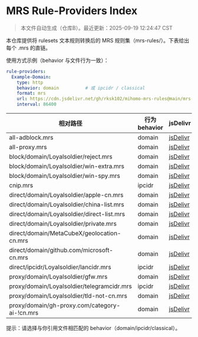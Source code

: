 # MRS Rule-Providers Index

> 本文件自动生成（仓库B）。最近更新：2025-09-19 12:24:47 CST

本仓库提供将 rulesets 文本规则转换后的 MRS 规则集（mrs-rules/）。下表给出每个 .mrs 的直链。

使用方式示例（behavior 与文件行为一致）：

```yaml
rule-providers:
  Example-Domain:
    type: http
    behavior: domain          # 或 ipcidr / classical
    format: mrs
    url: https://cdn.jsdelivr.net/gh/rksk102/mihomo-mrs-rules@main/mrs-rules/example/example.mrs
    interval: 86400
```

| 相对路径 | 行为 behavior | jsDelivr | raw |
| --- | --- | --- | --- |
| all-adblock.mrs | domain | [jsDelivr](https://cdn.jsdelivr.net/gh/rksk102/mihomo-mrs-rules@main/mrs-rules/all-adblock.mrs) | [raw](https://raw.githubusercontent.com/rksk102/mihomo-mrs-rules/main/mrs-rules/all-adblock.mrs) |
| all-proxy.mrs | domain | [jsDelivr](https://cdn.jsdelivr.net/gh/rksk102/mihomo-mrs-rules@main/mrs-rules/all-proxy.mrs) | [raw](https://raw.githubusercontent.com/rksk102/mihomo-mrs-rules/main/mrs-rules/all-proxy.mrs) |
| block/domain/Loyalsoldier/reject.mrs | domain | [jsDelivr](https://cdn.jsdelivr.net/gh/rksk102/mihomo-mrs-rules@main/mrs-rules/block/domain/Loyalsoldier/reject.mrs) | [raw](https://raw.githubusercontent.com/rksk102/mihomo-mrs-rules/main/mrs-rules/block/domain/Loyalsoldier/reject.mrs) |
| block/domain/Loyalsoldier/win-extra.mrs | domain | [jsDelivr](https://cdn.jsdelivr.net/gh/rksk102/mihomo-mrs-rules@main/mrs-rules/block/domain/Loyalsoldier/win-extra.mrs) | [raw](https://raw.githubusercontent.com/rksk102/mihomo-mrs-rules/main/mrs-rules/block/domain/Loyalsoldier/win-extra.mrs) |
| block/domain/Loyalsoldier/win-spy.mrs | domain | [jsDelivr](https://cdn.jsdelivr.net/gh/rksk102/mihomo-mrs-rules@main/mrs-rules/block/domain/Loyalsoldier/win-spy.mrs) | [raw](https://raw.githubusercontent.com/rksk102/mihomo-mrs-rules/main/mrs-rules/block/domain/Loyalsoldier/win-spy.mrs) |
| cnip.mrs | ipcidr | [jsDelivr](https://cdn.jsdelivr.net/gh/rksk102/mihomo-mrs-rules@main/mrs-rules/cnip.mrs) | [raw](https://raw.githubusercontent.com/rksk102/mihomo-mrs-rules/main/mrs-rules/cnip.mrs) |
| direct/domain/Loyalsoldier/apple-cn.mrs | domain | [jsDelivr](https://cdn.jsdelivr.net/gh/rksk102/mihomo-mrs-rules@main/mrs-rules/direct/domain/Loyalsoldier/apple-cn.mrs) | [raw](https://raw.githubusercontent.com/rksk102/mihomo-mrs-rules/main/mrs-rules/direct/domain/Loyalsoldier/apple-cn.mrs) |
| direct/domain/Loyalsoldier/china-list.mrs | domain | [jsDelivr](https://cdn.jsdelivr.net/gh/rksk102/mihomo-mrs-rules@main/mrs-rules/direct/domain/Loyalsoldier/china-list.mrs) | [raw](https://raw.githubusercontent.com/rksk102/mihomo-mrs-rules/main/mrs-rules/direct/domain/Loyalsoldier/china-list.mrs) |
| direct/domain/Loyalsoldier/direct-list.mrs | domain | [jsDelivr](https://cdn.jsdelivr.net/gh/rksk102/mihomo-mrs-rules@main/mrs-rules/direct/domain/Loyalsoldier/direct-list.mrs) | [raw](https://raw.githubusercontent.com/rksk102/mihomo-mrs-rules/main/mrs-rules/direct/domain/Loyalsoldier/direct-list.mrs) |
| direct/domain/Loyalsoldier/private.mrs | domain | [jsDelivr](https://cdn.jsdelivr.net/gh/rksk102/mihomo-mrs-rules@main/mrs-rules/direct/domain/Loyalsoldier/private.mrs) | [raw](https://raw.githubusercontent.com/rksk102/mihomo-mrs-rules/main/mrs-rules/direct/domain/Loyalsoldier/private.mrs) |
| direct/domain/MetaCubeX/geolocation-cn.mrs | domain | [jsDelivr](https://cdn.jsdelivr.net/gh/rksk102/mihomo-mrs-rules@main/mrs-rules/direct/domain/MetaCubeX/geolocation-cn.mrs) | [raw](https://raw.githubusercontent.com/rksk102/mihomo-mrs-rules/main/mrs-rules/direct/domain/MetaCubeX/geolocation-cn.mrs) |
| direct/domain/github.com/microsoft-cn.mrs | domain | [jsDelivr](https://cdn.jsdelivr.net/gh/rksk102/mihomo-mrs-rules@main/mrs-rules/direct/domain/github.com/microsoft-cn.mrs) | [raw](https://raw.githubusercontent.com/rksk102/mihomo-mrs-rules/main/mrs-rules/direct/domain/github.com/microsoft-cn.mrs) |
| direct/ipcidr/Loyalsoldier/lancidr.mrs | ipcidr | [jsDelivr](https://cdn.jsdelivr.net/gh/rksk102/mihomo-mrs-rules@main/mrs-rules/direct/ipcidr/Loyalsoldier/lancidr.mrs) | [raw](https://raw.githubusercontent.com/rksk102/mihomo-mrs-rules/main/mrs-rules/direct/ipcidr/Loyalsoldier/lancidr.mrs) |
| proxy/domain/Loyalsoldier/gfw.mrs | domain | [jsDelivr](https://cdn.jsdelivr.net/gh/rksk102/mihomo-mrs-rules@main/mrs-rules/proxy/domain/Loyalsoldier/gfw.mrs) | [raw](https://raw.githubusercontent.com/rksk102/mihomo-mrs-rules/main/mrs-rules/proxy/domain/Loyalsoldier/gfw.mrs) |
| proxy/domain/Loyalsoldier/telegramcidr.mrs | ipcidr | [jsDelivr](https://cdn.jsdelivr.net/gh/rksk102/mihomo-mrs-rules@main/mrs-rules/proxy/domain/Loyalsoldier/telegramcidr.mrs) | [raw](https://raw.githubusercontent.com/rksk102/mihomo-mrs-rules/main/mrs-rules/proxy/domain/Loyalsoldier/telegramcidr.mrs) |
| proxy/domain/Loyalsoldier/tld-not-cn.mrs | domain | [jsDelivr](https://cdn.jsdelivr.net/gh/rksk102/mihomo-mrs-rules@main/mrs-rules/proxy/domain/Loyalsoldier/tld-not-cn.mrs) | [raw](https://raw.githubusercontent.com/rksk102/mihomo-mrs-rules/main/mrs-rules/proxy/domain/Loyalsoldier/tld-not-cn.mrs) |
| proxy/domain/gh-proxy.com/category-ai-!cn.mrs | domain | [jsDelivr](https://cdn.jsdelivr.net/gh/rksk102/mihomo-mrs-rules@main/mrs-rules/proxy/domain/gh-proxy.com/category-ai-!cn.mrs) | [raw](https://raw.githubusercontent.com/rksk102/mihomo-mrs-rules/main/mrs-rules/proxy/domain/gh-proxy.com/category-ai-!cn.mrs) |

提示：请选择与你引用文件相匹配的 behavior（domain/ipcidr/classical）。
